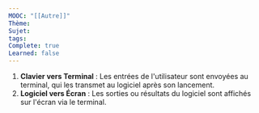 ```yaml
---
MOOC: "[[Autre]]"
Thème: 
Sujet: 
tags: 
Complete: true
Learned: false
---
```

1. **Clavier vers Terminal** : Les entrées de l'utilisateur sont envoyées au terminal, qui les transmet au logiciel après son lancement.
2. **Logiciel vers Écran** : Les sorties ou résultats du logiciel sont affichés sur l'écran via le terminal.